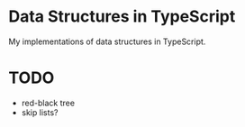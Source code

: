 # Data Structures in TypeScript
My implementations of data structures in TypeScript.

# TODO
* red-black tree
* skip lists?

